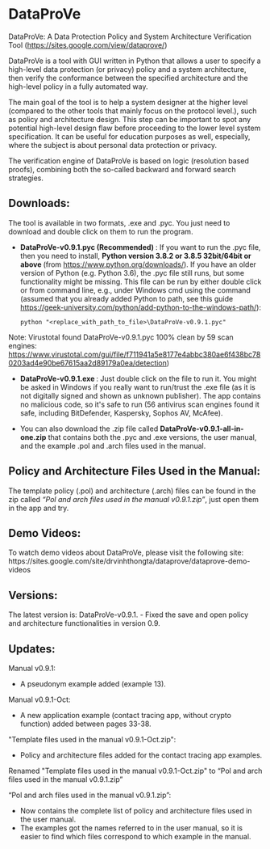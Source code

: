 # DataProVe
DataProVe: A Data Protection Policy and System Architecture Verification Tool (https://sites.google.com/view/dataprove/)

DataProVe is a tool with GUI written in Python that allows a user to specify a high-level data protection (or privacy) policy and a system architecture, then verify the conformance between the specified architecture and the high-level policy in a fully automated way. 

The main goal of the tool is to help a system designer at the higher level (compared to the other tools that mainly focus on the protocol level.), such as policy and architecture design. This step can be important to spot any potential high-level design flaw before proceeding to the lower level system specification. It can be useful for education purposes as well, especially, where the subject is about personal data protection or privacy.  

The verification engine of DataProVe is based on logic (resolution based proofs), combining both the so-called backward and forward search strategies. 

<h2> Downloads: </h2>
The tool is available in two formats, .exe and .pyc. You just need to download and double click on them to run the program. 

- <b> DataProVe-v0.9.1.pyc (Recommended) </b>: If you want to run the .pyc file, then you need to install, <b> Python version 3.8.2 or 3.8.5 32bit/64bit or above </b> (from https://www.python.org/downloads/). If you have an older version of Python (e.g. Python 3.6), the .pyc file still runs, but some functionality might be missing. This file can be run by either double click or from command line, e.g., under Windows cmd using the command (assumed that you already added Python to path, see this guide https://geek-university.com/python/add-python-to-the-windows-path/): 

      python "<replace_with_path_to_file>\DataProVe-v0.9.1.pyc" 

Note: Virustotal found DataProVe-v0.9.1.pyc 100% clean by 59 scan engines: https://www.virustotal.com/gui/file/f711941a5e8177e4abbc380ae6f438bc780203ad4e90be67615aa2d89179a0ea/detection)

- <b> DataProVe-v0.9.1.exe </b>: Just double click on the file to run it. You might be asked in Windows if you really want to run/trust the .exe file (as it is not digitally signed and shown as unknown publisher). The app contains no malicious code, so it's safe to run (56 antivirus scan engines found it safe, including BitDefender, Kaspersky, Sophos AV, McAfee). 

- You can also download the .zip file called <b>DataProVe-v0.9.1-all-in-one.zip</b>  that contains both the .pyc and .exe versions, the user manual, and the example .pol and .arch files used in the manual. 

<h2> Policy and Architecture Files Used in the Manual: </h2>
The template policy (.pol) and architecture (.arch) files can be found in the zip called <i>“Pol and arch files used in the manual v0.9.1.zip”</i>, just open them in the app and try. 

<h2> Demo Videos: </h2>
To watch demo videos about DataProVe, please visit the following site: https://sites.google.com/site/drvinhthongta/dataprove/dataprove-demo-videos

<h2> Versions: </h2>
The latest version is: DataProVe-v0.9.1.
- Fixed the save and open policy and architecture functionalities in version 0.9.

<h2> Updates: </h2> 

Manual v0.9.1:
- A pseudonym example added (example 13).

Manual v0.9.1-Oct:
- A new application example (contact tracing app, without crypto function) added between pages 33-38. 

"Template files used in the manual v0.9.1-Oct.zip": 
- Policy and architecture files added for the contact tracing app examples. 

Renamed "Template files used in the manual v0.9.1-Oct.zip" to “Pol and arch files used in the manual v0.9.1.zip”

“Pol and arch files used in the manual v0.9.1.zip”: 
 - Now contains the complete list of policy and architecture files used in the user manual. 
 - The examples got the names referred to in the user manual, so it is easier to find which files correspond to which example in the manual.  

